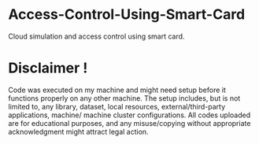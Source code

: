 # Access-Control-Using-Smart-Card
Cloud simulation and access control using smart card. 


# Disclaimer !
Code was executed on my machine and might need setup before it functions properly on any other machine. The setup includes, but is not limited to, any library, dataset, local resources, external/third-party applications, machine/ machine cluster configurations. All codes uploaded are for educational purposes, and any misuse/copying without appropriate acknowledgment might attract legal action.
